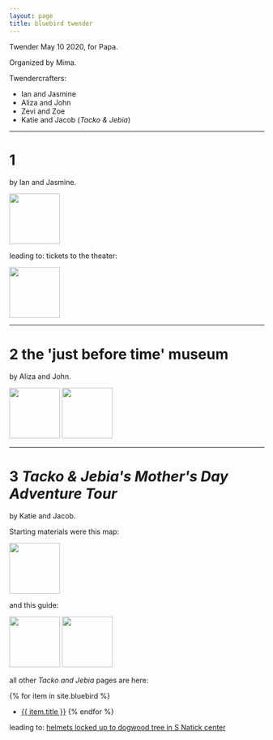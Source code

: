 ```yaml
---
layout: page
title: bluebird twender
---
```


Twender May 10 2020, for Papa.

Organized by Mima.

Twendercrafters: 

- Ian and Jasmine
- Aliza and John
- Zevi and Zoe
- Katie and Jacob (_Tacko & Jebia_)

------------

# 1 

by Ian and Jasmine.

<a  href="ian_jasmine.jpg"><img src="ian_jasmine.jpg" width="100"/></a>

leading to: tickets to the theater:

<a  href="mima-tickets.jpg"><img src="mima-tickets.jpg" width="100"/></a>

------------

# 2 the 'just before time' museum

by Aliza and John.

<a  href="zev_zoe1.jpg"><img src="zev_zoe1.jpg" width="100"/></a>
<a  href="zev_zoe2.jpg"><img src="zev_zoe2.jpg" width="100"/></a>


------------

# 3 _Tacko & Jebia's Mother's Day Adventure Tour_ 

by Katie and Jacob.

Starting materials were this map:

<a  href="map.jpg"><img src="map.jpg" width="100"/></a>

and this guide:

<a  href="guide1.jpg"><img src="guide1.jpg" width="100"/></a>
<a  href="guide2.jpg"><img src="guide2.jpg" width="100"/></a>


all other _Tacko and Jebia_ pages are here:

{% for item in site.bluebird %}
  - [{{ item.title }}]({{item.url}})
{% endfor %}

leading to: [helmets locked up to dogwood tree in S Natick center](helmets.jpg)

